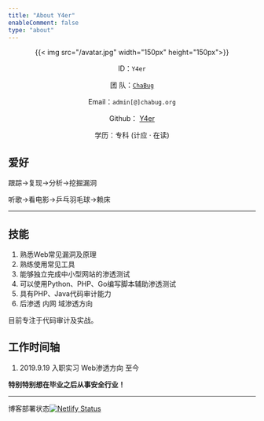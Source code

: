 ```yaml
---
title: "About Y4er"
enableComment: false
type: "about"
---
```


<center>
{{< img src="/avatar.jpg" width="150px" height="150px">}}

ID：`Y4er`

团  队：[`ChaBug`](http://www.chabug.org/)

Email：`admin[@]chabug.org`

Github：  [Y4er](http://github.com/Y4er)

学历：专科 (计应 · 在读)

</center>

## 爱好

跟踪->复现->分析->挖掘漏洞

听歌->看电影->乒乓羽毛球->赖床

---

## 技能

1. 熟悉Web常见漏洞及原理
2. 熟练使用常见工具
3. 能够独立完成中小型网站的渗透测试
4. 可以使用Python、PHP、Go编写脚本辅助渗透测试
5. 具有PHP、Java代码审计能力
6. 后渗透 内网 域渗透方向

目前专注于代码审计及实战。

## 工作时间轴

1. 2019.9.19 入职实习 Web渗透方向 至今

**特别特别想在毕业之后从事安全行业！**

---

博客部署状态[![Netlify Status](https://api.netlify.com/api/v1/badges/63ca25df-b97f-42f0-b0a9-eaa4f8161b49/deploy-status)](https://app.netlify.com/sites/serene-austin-2719b7/deploys)
